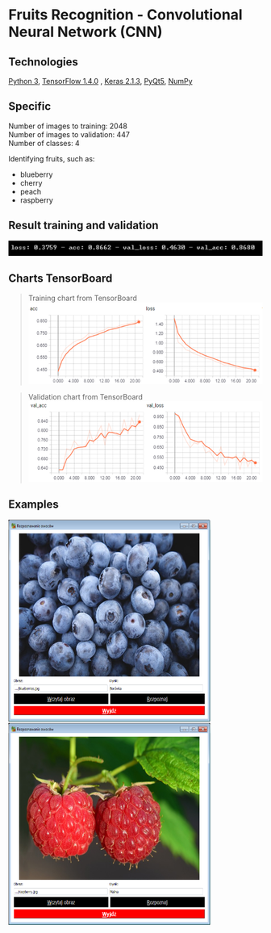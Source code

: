 # Fruits Recognition - Convolutional Neural Network (CNN)

## Technologies 
[Python 3](https://www.python.org/), [TensorFlow 1.4.0](https://github.com/tensorflow/tensorflow) , [Keras 2.1.3](https://github.com/keras-team/keras), [PyQt5](https://www.riverbankcomputing.com/software/pyqt), [NumPy](https://github.com/numpy/numpy)

## Specific 
Number of images to training: 2048  
Number of images to validation: 447  
Number of classes: 4  

Identifying fruits, such as:
  - blueberry
  - cherry
  - peach
  - raspberry
  
## Result training and validation
![result-img](https://github.com/M-Bruder/Fruits-recognition/blob/master/img-readme/result.png)  

## Charts TensorBoard

> Training chart from TensorBoard  
![training-img](https://github.com/M-Bruder/Fruits-recognition/blob/master/img-readme/training.png)  

> Validation chart from TensorBoard       
![result-img](https://github.com/M-Bruder/Fruits-recognition/blob/master/img-readme/validation.png)  

## Examples

<img src="https://github.com/M-Bruder/Fruits-recognition/blob/master/img-readme/blueberryTest.png" width="400" height="400"><img src="https://github.com/M-Bruder/Fruits-recognition/blob/master/img-readme/raspberryTest.png" width="400" height="400">
